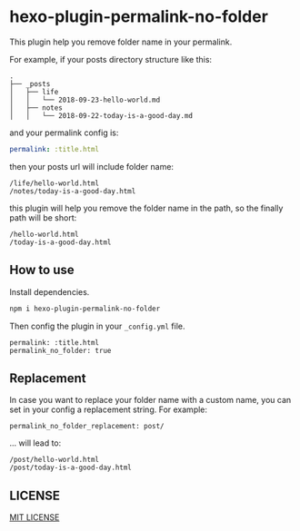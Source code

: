 # hexo-plugin-permalink-no-folder

This plugin help you remove folder name in your permalink.

For example, if your posts directory structure like this:

```
.
├── _posts
│   ├── life
│   │   └── 2018-09-23-hello-world.md
│   ├── notes
│   │   └── 2018-09-22-today-is-a-good-day.md
```

and your permalink config is:

```yml
permalink: :title.html
```

then your posts url will include folder name:

```
/life/hello-world.html
/notes/today-is-a-good-day.html
```

this plugin will help you remove the folder name in the path, so the finally path will be short:

```
/hello-world.html
/today-is-a-good-day.html
```

## How to use

Install dependencies.

```bash
npm i hexo-plugin-permalink-no-folder
```

Then config the plugin in your `_config.yml` file.

```
permalink: :title.html
permalink_no_folder: true
```

## Replacement

In case you want to replace your folder name with a custom name, you can set in your config a replacement string. For example:

```
permalink_no_folder_replacement: post/
```

... will lead to:

```
/post/hello-world.html
/post/today-is-a-good-day.html
```

## LICENSE

[MIT LICENSE](./LICENSE)
